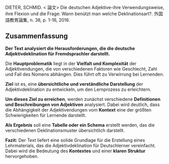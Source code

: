 DIETER, SCHMID. < 論文> Die deutschen Adjektive-ihre Verwendungsweise, ihre Flexion und die Frage: Wann benützt man welche Deklinationsart?. 外国語教育論集, n. 38, p. 1-16, 2016. 

## Zusammenfassung

**Der Text analysiert die Herausforderungen, die die deutsche Adjektivdeklination für Fremdsprachler darstellt.**

Die **Hauptproblematik** liegt in der **Vielfalt und Komplexität** der Adjektivendungen, die von verschiedenen Faktoren wie Geschlecht, Zahl und Fall des Nomens abhängen. Dies führt oft zu Verwirrung bei Lernenden.

**Ziel** ist es, eine **übersichtliche und verständliche Darstellung** der Adjektivdeklination zu entwickeln, um den Lernprozess zu erleichtern. 

**Um dieses Ziel zu erreichen**, werden zunächst verschiedene **Definitionen und Beschreibungen von Adjektiven** analysiert. Dabei wird deutlich, dass die Abhängigkeit der Adjektivendungen vom **Kontext** eine der größten Schwierigkeiten für Lernende darstellt.

**Als Ergebnis** soll eine **Tabelle oder ein Schema** erstellt werden, das die verschiedenen Deklinationsmuster übersichtlich darstellt. 

**Fazit:** Der Text liefert eine solide Grundlage für die Erstellung eines Lehrmaterials, das die Adjektivdeklination für Deutschlerner vereinfacht. Dabei wird die Bedeutung des **Kontextes** und einer **klaren Struktur** hervorgehoben. 
